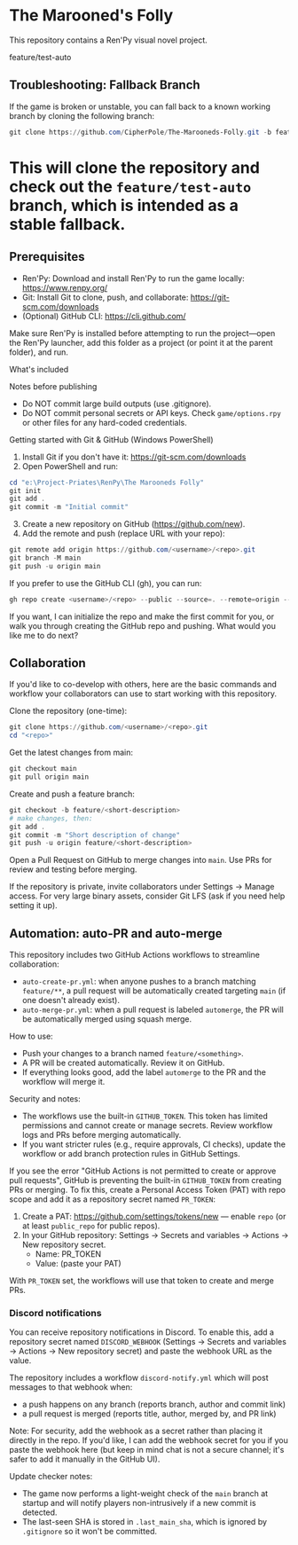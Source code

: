 # The Marooned's Folly

This repository contains a Ren'Py visual novel project.

feature/test-auto
## Troubleshooting: Fallback Branch

If the game is broken or unstable, you can fall back to a known working branch by cloning the following branch:

```powershell
git clone https://github.com/CipherPole/The-Marooneds-Folly.git -b feature/test-auto
```

This will clone the repository and check out the `feature/test-auto` branch, which is intended as a stable fallback.
=======
Prerequisites
-------------

- Ren'Py: Download and install Ren'Py to run the game locally: https://www.renpy.org/
- Git: Install Git to clone, push, and collaborate: https://git-scm.com/downloads
- (Optional) GitHub CLI: https://cli.github.com/

Make sure Ren'Py is installed before attempting to run the project—open the Ren'Py launcher, add this folder as a project (or point it at the parent folder), and run.

What's included

Notes before publishing
- Do NOT commit large build outputs (use .gitignore).
- Do NOT commit personal secrets or API keys. Check `game/options.rpy` or other files for any hard-coded credentials.

Getting started with Git & GitHub (Windows PowerShell)
1. Install Git if you don't have it: https://git-scm.com/downloads
2. Open PowerShell and run:

```powershell
cd "e:\Project-Priates\RenPy\The Marooneds Folly"
git init
git add .
git commit -m "Initial commit"
```

3. Create a new repository on GitHub (https://github.com/new).
4. Add the remote and push (replace URL with your repo):

```powershell
git remote add origin https://github.com/<username>/<repo>.git
git branch -M main
git push -u origin main
```

If you prefer to use the GitHub CLI (gh), you can run:

```powershell
gh repo create <username>/<repo> --public --source=. --remote=origin --push
```

If you want, I can initialize the repo and make the first commit for you, or walk you through creating the GitHub repo and pushing. What would you like me to do next?

## Collaboration

If you'd like to co-develop with others, here are the basic commands and workflow your collaborators can use to start working with this repository.

Clone the repository (one-time):

```powershell
git clone https://github.com/<username>/<repo>.git
cd "<repo>"
```

Get the latest changes from main:

```powershell
git checkout main
git pull origin main
```

Create and push a feature branch:

```powershell
git checkout -b feature/<short-description>
# make changes, then:
git add .
git commit -m "Short description of change"
git push -u origin feature/<short-description>
```

Open a Pull Request on GitHub to merge changes into `main`. Use PRs for review and testing before merging.

If the repository is private, invite collaborators under Settings → Manage access. For very large binary assets, consider Git LFS (ask if you need help setting it up).

## Automation: auto-PR and auto-merge

This repository includes two GitHub Actions workflows to streamline collaboration:

- `auto-create-pr.yml`: when anyone pushes to a branch matching `feature/**`, a pull request will be automatically created targeting `main` (if one doesn't already exist).
- `auto-merge-pr.yml`: when a pull request is labeled `automerge`, the PR will be automatically merged using squash merge.

How to use:
- Push your changes to a branch named `feature/<something>`.
- A PR will be created automatically. Review it on GitHub.
- If everything looks good, add the label `automerge` to the PR and the workflow will merge it.

Security and notes:
- The workflows use the built-in `GITHUB_TOKEN`. This token has limited permissions and cannot create or manage secrets. Review workflow logs and PRs before merging automatically.
- If you want stricter rules (e.g., require approvals, CI checks), update the workflow or add branch protection rules in GitHub Settings.

If you see the error "GitHub Actions is not permitted to create or approve pull requests", GitHub is preventing the built-in `GITHUB_TOKEN` from creating PRs or merging. To fix this, create a Personal Access Token (PAT) with repo scope and add it as a repository secret named `PR_TOKEN`:

1. Create a PAT: https://github.com/settings/tokens/new — enable `repo` (or at least `public_repo` for public repos).
2. In your GitHub repository: Settings → Secrets and variables → Actions → New repository secret.
	- Name: PR_TOKEN
	- Value: (paste your PAT)

With `PR_TOKEN` set, the workflows will use that token to create and merge PRs.

### Discord notifications

You can receive repository notifications in Discord. To enable this, add a repository secret named `DISCORD_WEBHOOK` (Settings → Secrets and variables → Actions → New repository secret) and paste the webhook URL as the value.

The repository includes a workflow `discord-notify.yml` which will post messages to that webhook when:
- a push happens on any branch (reports branch, author and commit link)
- a pull request is merged (reports title, author, merged by, and PR link)

Note: For security, add the webhook as a secret rather than placing it directly in the repo. If you'd like, I can add the webhook secret for you if you paste the webhook here (but keep in mind chat is not a secure channel; it's safer to add it manually in the GitHub UI).

Update checker notes:
- The game now performs a light-weight check of the `main` branch at startup and will notify players non-intrusively if a new commit is detected.
- The last-seen SHA is stored in `.last_main_sha`, which is ignored by `.gitignore` so it won't be committed.


